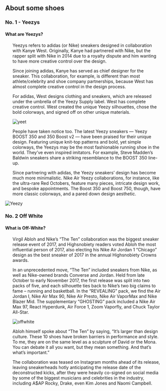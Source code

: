 <h2> About some shoes </h2>
<h3> No. 1 - Yeezys </h3>
<h4> What are Yeezys? </h4>
<ul> Yeezys refers to adidas (or Nike) sneakers designed in collaboration with Kanye West. Originally, Kanye had partnered with Nike, but the rapper split with Nike in 2014 due to a royalty dispute and him wanting to have more creative control over the design.

Since joining adidas, Kanye has served as chief designer for the sneaker. This collaboration, for example, is different than most athlete/celebrity and shoe company partnerships, because West has almost complete creative control in the design process.

For adidas, West designs clothing and sneakers, which are released under the umbrella of the Yeezy Supply label. West has complete creative control. West created the unique Yeezy silhouettes, chose the bold colorways, and signed off on other unique materials.  

![yeet](https://www.rebelfrombirth.com/wp-content/uploads/2016/07/kanye-west-adidas-yeezy-expansion-001.jpg)

People have taken notice too. The latest Yeezy sneakers — Yeezy BOOST 350 and 350 Boost v2 — have been praised for their unique design. Featuring unique knit-top patterns and bold, yet simple colorways, the Yeezys may be the most fashionable running shoe in the world. They’ve even inspired imitators. For example, Steve Madden’s Baldwin sneakers share a striking resemblance to the BOOST 350 line-up.

Since partnering with adidas, the Yeezy sneakers’ design has become much more minimalistic. Nike Air Yeezy collaborations, for instance, like the ultra-rare Red Octobers, feature many pieces, intricate design work, and bespoke appointments. The Boost 350 and Boost 750, though, have more classic colorways, and a pared down design aesthetic.</ul>

![Yeezy](https://sneakerbardetroit.com/wp-content/uploads/2018/01/Every-adidas-Yeezy-Colorway-Release.png)

<h3> No. 2 Off White </h3>
<h4> What is Off-White? </h4>
<ul> Virgil Abloh and Nike’s “The Ten” collaboration was the biggest sneaker release event of 2017, and Highsnobiety readers voted Abloh the most influential person of 2017, also electing his Nike Air Jordan 1 “Chicago” design as the best sneaker of 2017 in the annual Highsnobiety Crowns awards.

In an unprecedented move, “The Ten” included sneakers from Nike, as well as Nike-owned brands Converse and Jordan. Held from late October to early November 2017, the first release was split into two packs of five, and each silhouette ties back to Nike’s two big claims to fame – running and basketball. In the “REVEALING” pack, we find the Air Jordan I, Nike Air Max 90, Nike Air Presto, Nike Air VaporMax and Nike Blazer Mid. The supplementary “GHOSTING” pack included a Nike Air Max 97, React Hyperdunk, Air Force 1, Zoom Vaporfly, and Chuck Taylor All-Star.

![offwhite](https://sneakernews.com/wp-content/uploads/2017/08/virgil-abloh-off-white-nike-release-dates.jpg)

Abloh himself spoke about “The Ten” by saying, “It’s larger than design culture. These 10 shoes have broken barriers in performance and style. To me, they are on the same level as a sculpture of David or the Mona. You can debate it all you want, but they mean something. And that’s what’s important.”

The collaboration was teased on Instagram months ahead of its release, leaving sneakerheads hotly anticipating the release date of the deconstructed kicks, after they were heavily co-signed on social media by some of the biggest musicians and celebrities in the industry, including A$AP Rocky, Drake, even Kim Jones and Naomi Campbell. </ul>
